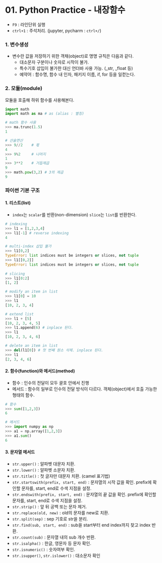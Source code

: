 # 01. Python Practice - 내장함수



- `F9` : 라인단위 실행
- `ctrl+1` : 주석처리. (jupyter, pycharm : `ctrl+/`)





###  **1. 변수생성**

- 변수란 값을 저장하기 위한 객채(object)로 명명 규칙은 다음과 같다.
  - 대소문자 구분이나 숫자로 시작이 불가.
  - 특수기호 삽입이 불가한 대신 언더바 사용 가능. (_str, _float 등)
  - 예약어 : 함수명, 함수 내 인자, 패키지 이름, if, for 등을 일컫는다.



### 2. 모듈(module)

모듈을 호출해 하위 함수를 사용해본다.

```python
import math
import math as ma # as (alias : 별칭)

# math 함수 사용
>>> ma.trunc(1.5)
1

# 산술연산
>>> 9//2    # 몫
4
>>> 9%2     # 나머지
1
>>> 3**2    # 거듭제곱
9
>>> math.pow(3,2) # 3의 제곱
9
```



### 파이썬 기본 구조

#### 1. 리스트(list)

- `index`는 `scalar`를 반환(non-dimension) `slice`는 `list`를 반환한다.

```python
# indexing
>>> l1 = [1,2,3,4]
>>> l1[-1] # reverse indexing
4

# multi-index 삽입 불가
>>> l1[0,2]
TypeError: list indices must be integers or slices, not tuple
>>> l1[[0,2]]
TypeError: list indices must be integers or slices, not tuple
    
# slicing
>>> l1[0:2]
[1, 2]

# modify an item in list
>>> l1[0] = 10
>>> l1
[10, 2, 3, 4]

# extend list 
>>> l1 + [5]
[10, 2, 3, 4, 5]
>>> l1.append(6) # inplace 된다.
>>> l1
[10, 2, 3, 4, 6]

# delete an item in list
>>> del(l1[0]) # 첫 번째 원소 삭제. inplace 된다.
>>> l1
[2, 3, 4, 6]
```



#### 2. 함수(function)와 메서드(method)

- 함수 : 인수의 전달이 모두 괄호 안에서 진행
- 메서드 : 함수의 일부로 인수의 전달 방식이 다르다. 객체(object)에서 호출 가능한 형태의 함수.

```python
# 함수 
>>> sum([1,2,3])
6

# 메서드
>>> import numpy as np
>>> a1 = np.array([1,2,3])
>>> a1.sum()
6
```



#### 3. 문자열 메서드

- `str.upper()` : 알파벳 대문자 치환.
- `str.lower()` : 알파벳 소문자 치환.
- `str.title()` : 첫 글자만 대문자 치환. (camel 표기법)
- `str.startswith(prefix, start, end)` : 문자열의 시작 값을 확인. prefix에 확인할 문자를, start, end로 수색 지점을 설정.
- `str.endswith(prefix, start, end)` : 문자열의 끝 값을 확인. prefix에 확인할 문자를, start, end로 수색 지점을 설정.
- `str.strip()` : 앞 뒤 공백 또는 문자 제거.
- `str.replace(old, new)` :  old의 문자를 new로 치환.
- `str.split(sep)` : sep 기호로 str을 분리.
- `str.find(sub, start, end)` : sub을 start부터 end index까지 찾고 index 반환.
- `str.count(sub)` : 문자열 내의 sub 개수 반환.
- `str.isalpha()` : 한글, 영문자 등 문자 확인.
- `str.isnumeric()` : 숫자여부 확인.
- `str.isupper()`, `str.islower()` : 대소문자 확인







